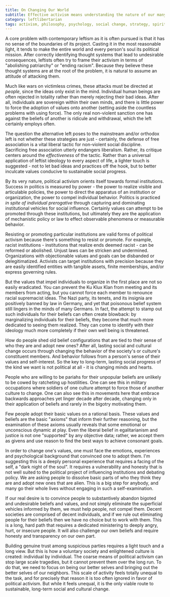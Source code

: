 ```yaml
---
title: On Changing Our World
subtitle: Effective activism means understanding the nature of our many problems
category: leftlibertarian
tags: activism, philosophy, psychology, social change, strategy, spirituality
---
```


A core problem with contemporary leftism as it is often pursued is that it has no sense of the boundaries of its project. Casting it in the most reasonable light, it tends to make the entire world and every person's soul its political mission. After correctly identifying thought systems that lead to undesirable consequences, leftists often try to frame their activism in terms of "abolishing patriarchy" or "ending racism". Because they believe these thought systems are at the root of the problem, it is natural to assume an attitude of attacking them.

Much like wars on victimless crimes, these attacks must be directed at _people_, since the ideas only exist in the mind. Individual human beings are often rejected in totality rather than merely rejecting their bad ideas. After all, individuals are sovereign within their own minds, and there is little power to force the adoption of values onto another (setting aside the countless problems with using force). The only real non-violent sanction one has against the beliefs of another is ridicule and withdrawal, which the left certainly employs often.

The question the alternative left poses to the mainstream and/or orthodox left is not whether these strategies are just - certainly, the defense of free association is a vital liberal tactic for non-violent social discipline. Sacrificing free association utterly endangers liberalism. Rather, its critique centers around the _effectiveness_ of the tactic. Rather than a universal application of leftist ideology to every aspect of life, a lighter touch is suggested - not to let bad ideas and practices off the hook, but to better inculcate values conducive to sustainable social progress.

By its very nature, political activism orients itself towards formal institutions. Success in politics is measured by power - the power to realize visible and articulable policies, the power to direct the apparatus of an institution or organization, the power to compel individual behavior. Politics is practiced _in spite of individual prerogative_ through capturing and dominating institutional vehicles for social influence. Certainly values can attempt to be promoted through these institutions, but ultimately they are the application of mechanistic policy or law to effect observable phenomena or measurable behavior.

Resisting or promoting particular institutions are valid forms of political activism because there's something to resist or promote. For example, racist institutions - institutions that realize ends deemed racist - can be reformed or abolished. Unjust laws can be stricken and undermined. Organizations with objectionable values and goals can be disbanded or delegitimatized. Activists can target institutions with precision because they are easily identified entities with tangible assets, finite memberships, and/or express governing rules.

But the values that impel individuals to organize in the first place are not so easily eradicated. You can prevent the Ku Klux Klan from meeting and its members from acting, but you cannot force each member to renounce racial supremacist ideas. The Nazi party, its tenets, and its insignia are positively banned by law in Germany, and yet that poisonous belief system still lingers in the minds of many Germans. In fact, the attempt to stamp out such individuals for their beliefs can often create blowback: by marginalizing individuals for their beliefs, they become that much more dedicated to seeing them realized. They can come to identify with their ideology much more completely if their own well being is threatened.

How do people shed old belief configurations that are tied to their sense of who they are and adopt new ones? After all, lasting social and cultural change occurs through changing the behavior of the society's or culture's constituent members. And behavior follows from a person's sense of their values and self-interest. So the key to long-term, lasting social progress of the kind we want is not political at all - it is changing minds and hearts.

People who are willing to be pariahs for their unpopular beliefs are unlikely to be cowed by ratcheting up hostilities. One can see this in military occupations where soldiers of one culture attempt to force those of another culture to change. One can also see this in movements here that embrace backwards approaches yet linger decade after decade, changing only in their application of beliefs and rarely in the bigotry motivating them.

Few people adopt their basic values on a rational basis. These values and beliefs are the basic "axioms" that inform their further reasoning, but the examination of these axioms usually reveals that some emotional or unconscious dynamic at play. Even the liberal belief in egalitarianism and justice is not one "supported" by any objective data; rather, we accept them as givens and use reason to find the best ways to achieve consonant goals.

In order to change one's values, one must face the emotions, experiences and psychological background that convinced one to adopt them. I'm suggesting this is a deeply personal experience that requires a facing of the self, a "dark night of the soul". It requires a vulnerability and honesty that is not well suited to the political project of influencing institutions and debating policy. We are asking people to dissolve basic parts of who they think they are and adopt new ones that are alien. This is a big step for anybody, and many go their whole lives without engaging in such a self-examination.

If our real desire is to convince people to substantively abandon bigoted and undesirable beliefs and values, and not simply eliminate the superficial vehicles informed by them, we must help people, not compel them. Decent societies are comprised of decent individuals, and if we rule out eliminating people for their beliefs then we have no choice but to work with them. This is a long, hard path that requires a dedicated ministering to deeply angry, hurt, or insecure people. It will also challenge our own beliefs and require honesty and transparency on our own part. 

Building genuine trust among suspicious parties requires a light touch and a long view. But this is how a voluntary society and enlightened culture is created: individual by individual. The coarse means of political activism can stop large scale tragedies, but it cannot prevent them over the long run. To do that, we need to focus on being our better selves and bringing out the better selves of our neighbors. This scale of activity feels totally unequal to the task, and for precisely that reason it is too often ignored in favor of political activism. But while it feels unequal, it is the only viable route to sustainable, long-term social and cultural change.
